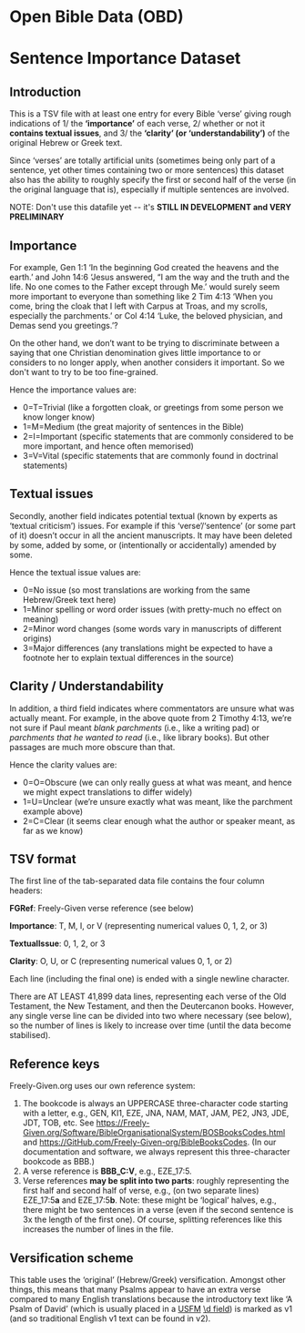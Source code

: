 # Open Bible Data (OBD)
# Sentence Importance Dataset

## Introduction

This is a TSV file with at least one entry for every Bible ‘verse’ giving rough indications of
1/ the **‘importance’** of each verse, 2/ whether or not it **contains textual issues**,
and 3/ the **‘clarity’ (or ‘understandability’)** of the original Hebrew or Greek text.

Since ‘verses’ are totally artificial units
(sometimes being only part of a sentence, yet other times containing two or more sentences)
this dataset also has the ability to roughly specify the first or second half of the verse
(in the original language that is), especially if multiple sentences are involved.

NOTE: Don't use this datafile yet -- it's **STILL IN DEVELOPMENT and VERY PRELIMINARY**

## Importance

For example, Gen 1:1 ‘In the beginning God created the heavens and the earth.’
and John 14:6 ‘Jesus answered, “I am the way and the truth and the life. No one comes to the Father except through Me.’
would surely seem more important to everyone than something like 2 Tim 4:13
‘When you come, bring the cloak that I left with Carpus at Troas, and my scrolls, especially the parchments.’
or Col 4:14 ‘Luke, the beloved physician, and Demas send you greetings.’?

On the other hand, we don’t want to be trying to discriminate between a saying
that one Christian denomination gives little importance to or considers to no longer apply,
when another considers it important. So we don't want to try to be too fine-grained.

Hence the importance values are:

- 0=T=Trivial (like a forgotten cloak, or greetings from some person we know longer know)
- 1=M=Medium (the great majority of sentences in the Bible)
- 2=I=Important (specific statements that are commonly considered to be more important, and hence often memorised)
- 3=V=Vital (specific statements that are commonly found in doctrinal statements)

## Textual issues

Secondly, another field indicates potential textual (known by experts as ‘textual criticism’) issues.
For example if this ‘verse’/‘sentence’ (or some part of it) doesn’t occur in all the ancient manuscripts.
It may have been deleted by some, added by some, or (intentionally or accidentally) amended by some.

Hence the textual issue values are:

- 0=No issue (so most translations are working from the same Hebrew/Greek text here)
- 1=Minor spelling or word order issues (with pretty-much no effect on meaning)
- 2=Minor word changes (some words vary in manuscripts of different origins)
- 3=Major differences (any translations might be expected to have a footnote her to explain textual differences in the source)

## Clarity / Understandability

In addition, a third field indicates where commentators are unsure what was actually meant.
For example, in the above quote from 2 Timothy 4:13, we’re not sure if Paul meant _blank parchments_ (i.e., like a writing pad)
or _parchments that he wanted to read_ (i.e., like library books).
But other passages are much more obscure than that.

Hence the clarity values are:

- 0=O=Obscure (we can only really guess at what was meant, and hence we might expect translations to differ widely)
- 1=U=Unclear (we’re unsure exactly what was meant, like the parchment example above)
- 2=C=Clear (it seems clear enough what the author or speaker meant, as far as we know)

## TSV format

The first line of the tab-separated data file contains the four column headers:

**FGRef**: Freely-Given verse reference (see below)

**Importance**: T, M, I, or V (representing numerical values 0, 1, 2, or 3)

**TextualIssue**: 0, 1, 2, or 3

**Clarity**: O, U, or C (representing numerical values 0, 1, or 2)

Each line (including the final one) is ended with a single newline character.

There are AT LEAST 41,899 data lines, representing each verse of the Old Testament,
the New Testament, and then the Deutercanon books.
However, any single verse line can be divided into two where necessary (see below),
so the number of lines is likely to increase over time (until the data become stabilised).

## Reference keys

Freely-Given.org uses our own reference system:

1. The bookcode is always an UPPERCASE three-character code starting with a letter,
e.g., GEN, KI1, EZE, JNA, NAM, MAT, JAM, PE2, JN3, JDE, JDT, TOB, etc.
See https://Freely-Given.org/Software/BibleOrganisationalSystem/BOSBooksCodes.html
and https://GitHub.com/Freely-Given-org/BibleBooksCodes.
(In our documentation and software, we always represent this three-character bookcode as BBB.)
2. A verse reference is **BBB_C:V**, e.g., EZE_17:5.
3. Verse references **may be split into two parts**:
roughly representing the first half and second half of verse,
e.g., (on two separate lines) EZE_17:5**a** and EZE_17:5**b**.
Note: these might be ‘logical’ halves,
e.g., there might be two sentences in a verse
(even if the second sentence is 3x the length of the first one).
Of course, splitting references like this increases the number of lines in the file.

## Versification scheme

This table uses the ‘original’ (Hebrew/Greek) versification.
Amongst other things, this means that many Psalms appear to have an extra verse
compared to many English translations because the introductory text like
‘A Psalm of David’ (which is usually placed in a
[USFM](https://ubsicap.github.io/usfm/characters/index.html)
[\d field](https://ubsicap.github.io/usfm/titles_headings/index.html#d))
is marked as v1 (and so traditional English v1 text can be found in v2).
